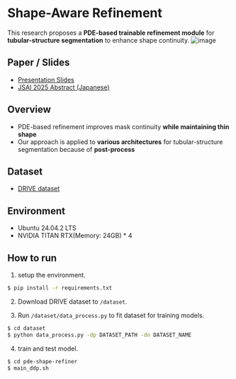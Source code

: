 # Shape-Aware Refinement
This research proposes a **PDE-based trainable refinement module** for **tubular-structure segmentation** to enhance shape continuity.
![image](https://github.com/user-attachments/assets/3865efd2-732f-470a-9b96-36f107b2e5c5)

## Paper / Slides
- [Presentation Slides](https://github.com/thoth000/Shape-Aware-Refinement/blob/main/docs/presentation_ja.pdf)
- [JSAI 2025 Abstract (Japanese)](https://github.com/thoth000/Shape-Aware-Refinement/blob/main/docs/jsai_abstract.md)

## Overview
- PDE-based refinement improves mask continuity **while maintaining thin shape**
- Our approach is applied to **various architectures** for tubular-structure segmentation because of **post-process**

## Dataset
- [DRIVE dataset](https://github.com/zhengyuan-liu/Retinal-Vessel-Segmentation/tree/master/DRIVE)

## Environment
- Ubuntu 24.04.2 LTS
- NVIDIA TITAN RTX(Memory: 24GB) * 4

## How to run
1. setup the environment.
  ```bash
  $ pip install -r requirements.txt
  ``` 

2. Download DRIVE dataset to `/dataset`.

3. Run `/dataset/data_process.py` to fit dataset for training models.
  ```bash
  $ cd dataset
  $ python data_process.py -dp DATASET_PATH -dn DATASET_NAME
  ```

4. train and test model.
  ```bash
  $ cd pde-shape-refiner
  $ main_ddp.sh
  ```
